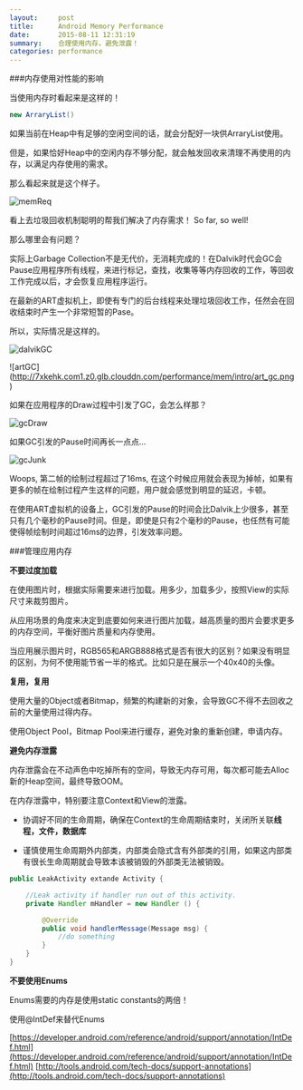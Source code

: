 ```yaml
---
layout:     post
title:      Android Memory Performance
date:       2015-08-11 12:31:19
summary:    合理使用内存，避免泄露！
categories: performance
---
```


###内存使用对性能的影响

当使用内存时看起来是这样的！

~~~java
new ArraryList()
~~~

如果当前在Heap中有足够的空闲空间的话，就会分配好一块供ArraryList使用。

但是，如果恰好Heap中的空闲内存不够分配，就会触发回收来清理不再使用的内存，以满足内存使用的需求。

那么看起来就是这个样子。


![memReq](http://7xkehk.com1.z0.glb.clouddn.com/performance/mem/intro/mem_recl.png)

看上去垃圾回收机制聪明的帮我们解决了内存需求！ So far, so well!

那么哪里会有问题？

实际上Garbage Collection不是无代价，无消耗完成的！在Dalvik时代会GC会Pause应用程序所有线程，来进行标记，查找，收集等等内存回收的工作，等回收工作完成以后，才会恢复应用程序运行。

在最新的ART虚拟机上，即使有专门的后台线程来处理垃圾回收工作，任然会在回收结束时产生一个非常短暂的Pase。

所以，实际情况是这样的。

![dalvikGC](http://7xkehk.com1.z0.glb.clouddn.com/performance/mem/intro/dalvik_gc.png)

![artGC] (http://7xkehk.com1.z0.glb.clouddn.com/performance/mem/intro/art_gc.png)

如果在应用程序的Draw过程中引发了GC，会怎么样那？

![gcDraw](http://7xkehk.com1.z0.glb.clouddn.com/performance/mem/intro/gc_draw.png)

如果GC引发的Pause时间再长一点点...

![gcJunk](http://7xkehk.com1.z0.glb.clouddn.com/performance/mem/intro/junk.png)

Woops, 第二帧的绘制过程超过了16ms, 在这个时候应用就会表现为掉帧，如果有更多的帧在绘制过程产生这样的问题，用户就会感觉到明显的延迟，卡顿。

在使用ART虚拟机的设备上，GC引发的Pause的时间会比Dalvik上少很多，甚至只有几个毫秒的Pause时间。但是，即使是只有2个毫秒的Pause，也任然有可能使得帧绘制时间超过16ms的边界，引发效率问题。


###管理应用内存

**不要过度加载**

在使用图片时，根据实际需要来进行加载。用多少，加载多少，按照View的实际尺寸来裁剪图片。

从应用场景的角度来决定到底要如何来进行图片加载，越高质量的图片会要求更多的内存空间，平衡好图片质量和内存使用。

当应用展示图片时，RGB565和ARGB888格式是否有很大的区别？如果没有明显的区别，为何不使用能节省一半的格式。比如只是在展示一个40x40的头像。

**复用，复用**

使用大量的Object或者Bitmap，频繁的构建新的对象，会导致GC不得不去回收之前的大量使用过得内存。

使用Object Pool，Bitmap Pool来进行缓存，避免对象的重新创建，申请内存。

**避免内存泄露**

内存泄露会在不动声色中吃掉所有的空间，导致无内存可用，每次都可能去Alloc新的Heap空间，最终导致OOM。

在内存泄露中，特别要注意Context和View的泄露。

- 协调好不同的生命周期，确保在Context的生命周期结束时，关闭所关联**线程，文件，数据库**

- 谨慎使用生命周期外内部类，内部类会隐式含有外部类的引用，如果这内部类有很长生命周期就会导致本该被销毁的外部类无法被销毁。

~~~java
public LeakActivity extande Activity {

	//Leak activity if handler run out of this activity.
	private Handler mHandler = new Handler () {

		@Override
		public void handlerMessage(Message msg) {
			//do something
		}
	}
}
~~~

**不要使用Enums**

Enums需要的内存是使用static constants的两倍！

使用@IntDef来替代Enums

[https://developer.android.com/reference/android/support/annotation/IntDef.html](https://developer.android.com/reference/android/support/annotation/IntDef.html)
[http://tools.android.com/tech-docs/support-annotations](http://tools.android.com/tech-docs/support-annotations)
